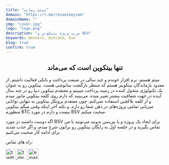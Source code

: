 ```yaml
---
title: "میثم رضایی"
domain: "https://t.me/rezaeimeysam"
domainName: ""
img: "cover.jpg"
logo: "logo.png"
description: "مربی ویژه بیتکوین و BSV"
keywords: mentors, bitcoin, bsv
blog: true
confirm: true
---
```


## <center> تنها بیتکوین است که می‌ماند </center>

میثم هستم، نرم افزار خوندم و چند سالی در صنعت پرداخت و بانکی فعالیت داشتم، از معدود بازماندگان بیتکوینر هستم که منتظر بازگشت ساتوشی هست. بیتکوین رو به عنوان یک تکنولوژی متحول کننده در زمینه پرداخت میبینم و معتقدم بیتکوین دنیا رو در چند سال آینده در جهت شفافیت بیشتر تغییر میده. می‌بینید که دارم روی کلمه بیتکوین مانور میدم و از کلمه بلاکچین استفاده نمی‌کنم، چون معتقدم پروتکل بیتکوین به تنهایی توانایی میزبانی تمامی پروژه‌های در ذهن شما رو داره. و نکته آخر اینکه وقتی میگم بیتکوین منظورم BTC نیست و دارم در مورد BSV صحبت میکنم.

اگه دوست داشتید در مورد BSV برای ایجاد یک پروژه و یا بیزینس بدونید می‌تونید با من تماس بگیرید و در جلسه اول به رایگان بیتکوین رو براتون شرح میدم، و اگر جذب شدید برای ادامه کار صحبت می‌کنیم

<section id="project-contact-sectiton">
<p id="project-contacts-title">
راه های تماس:
</p>
<p id="project-socialnetworks">
    <a target="_blank"  href="https://twitter.com/meysamrezaei">
    <img loading="lazy" alt="twitter icon" width="32" height="32" class="project-socialnetwork-icon" src="https://cdn.exclaimer.com/Handbook%20Images/twitter-icon_32x32.png"/>
    </a>
    <a target="_blank"  href="https://t.me/rezaeimeysam">
    <img loading="lazy" alt="telegram icon" width="32" height="32" class="project-socialnetwork-icon" src="https://icons.iconarchive.com/icons/papirus-team/papirus-apps/32/telegram-icon.png"/>
    </a>
    <a target="_blank"  href="mailto:meysam@coiniran.com">
    <img loading="lazy" alt="email icon" width="32" height="32" class="project-socialnetwork-icon" src="https://icons.iconarchive.com/icons/graphicloads/100-flat-2/32/email-icon.png"/>
    </a>
</p>
</sectiton>
